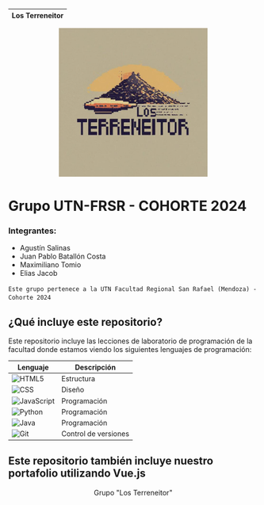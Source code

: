 <div align="center">

| Los Terreneitor |
| --------------- |

<img src="public/logo-terre.png" alt="Logo Portafolio Terreneitor" width="300" height="300" />

</div>

# Grupo UTN-FRSR - COHORTE 2024

### Integrantes:

- Agustín Salinas
- Juan Pablo Batallón Costa
- Maximiliano Tomio
- Elias Jacob

`Este grupo pertenece a la UTN Facultad Regional San Rafael (Mendoza) - Cohorte 2024`

## ¿Qué incluye este repositorio?

Este repositorio incluye las lecciones de laboratorio de programación de la facultad donde estamos viendo los siguientes lenguajes de programación:

| Lenguaje                                                                                             | Descripción          |
| ---------------------------------------------------------------------------------------------------- | -------------------- |
| ![HTML5](https://img.shields.io/badge/HTML5-%23E34F26.svg?logo=html5&logoColor=white)                | Estructura           |
| ![CSS](https://img.shields.io/badge/CSS-%231572B6.svg?logo=css3&logoColor=white)                     | Diseño               |
| ![JavaScript](https://img.shields.io/badge/JavaScript-%23F7DF1E.svg?logo=javascript&logoColor=black) | Programación         |
| ![Python](https://img.shields.io/badge/Python-3670A0?logo=python&logoColor=ffdd54)                   | Programación         |
| ![Java](https://img.shields.io/badge/Java-%23ED8B00.svg?logo=java&logoColor=white)                   | Programación         |
| ![Git](https://img.shields.io/badge/Git-%23F05033.svg?logo=git&logoColor=white)                      | Control de versiones |

Este repositorio también incluye nuestro portafolio utilizando Vue.js
---

<div align="center">
Grupo "Los Terreneitor" 
</div>
